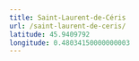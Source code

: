 ```yaml
---
title: Saint-Laurent-de-Céris
url: /saint-laurent-de-ceris/
latitude: 45.9409792
longitude: 0.48034150000000003
---
```

